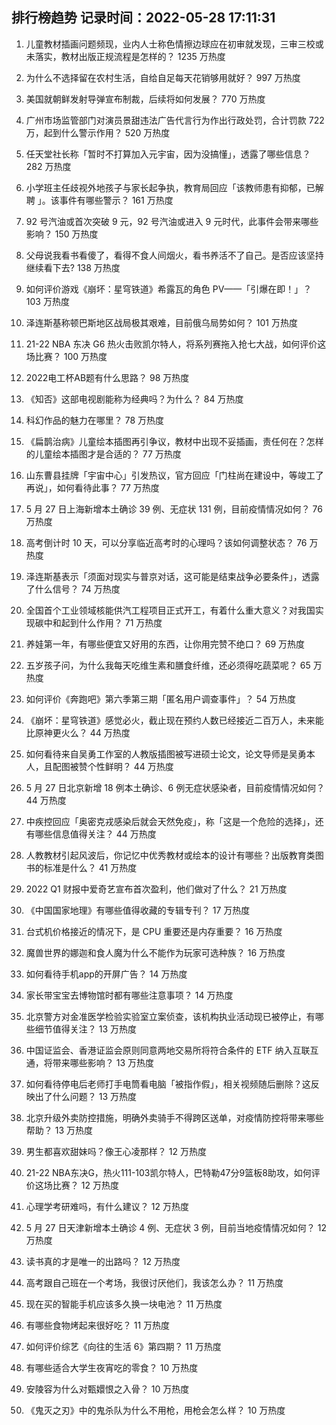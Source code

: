
## 排行榜趋势 记录时间：2022-05-28 17:11:31
  
  1. 儿童教材插画问题频现，业内人士称色情擦边球应在初审就发现，三审三校或未落实，教材出版正规流程是怎样的？ 1235 万热度
    
  2. 为什么不选择留在农村生活，自给自足每天花销够用就好？ 997 万热度
    
  3. 美国就朝鲜发射导弹宣布制裁，后续将如何发展？ 770 万热度
    
  4. 广州市场监管部门对演员景甜违法广告代言行为作出行政处罚，合计罚款 722 万，起到什么警示作用？ 520 万热度
    
  5. 任天堂社长称「暂时不打算加入元宇宙，因为没搞懂」，透露了哪些信息？ 282 万热度
    
  6. 小学班主任歧视外地孩子与家长起争执，教育局回应「该教师患有抑郁，已解聘 」。该事件有哪些警示？ 161 万热度
    
  7. 92 号汽油或首次突破 9 元，92 号汽油或进入 9 元时代，此事件会带来哪些影响？ 150 万热度
    
  8. 父母说我看书看傻了，看得不食人间烟火，看书养活不了自己。是否应该坚持继续看下去? 138 万热度
    
  9. 如何评价游戏《崩坏：星穹铁道》希露瓦的角色 PV——「引爆在即！」？ 103 万热度
    
  10. 泽连斯基称顿巴斯地区战局极其艰难，目前俄乌局势如何？ 101 万热度
    
  11. 21-22 NBA 东决 G6 热火击败凯尔特人，将系列赛拖入抢七大战，如何评价这场比赛？ 100 万热度
    
  12. 2022电工杯AB题有什么思路？ 98 万热度
    
  13. 《知否》这部电视剧能称为经典吗？为什么？ 84 万热度
    
  14. 科幻作品的魅力在哪里？ 78 万热度
    
  15. 《扁鹊治病》儿童绘本插图再引争议，教材中出现不妥插画，责任何在？怎样的儿童绘本插图才是合适的？ 77 万热度
    
  16. 山东曹县挂牌「宇宙中心」引发热议，官方回应「门柱尚在建设中，等竣工了再说」，如何看待此事？ 77 万热度
    
  17. 5 月 27 日上海新增本土确诊 39 例、无症状 131 例，目前疫情情况如何？ 76 万热度
    
  18. 高考倒计时 10 天，可以分享临近高考时的心理吗？该如何调整状态？ 76 万热度
    
  19. 泽连斯基表示「须面对现实与普京对话，这可能是结束战争必要条件」，透露了什么信号？ 74 万热度
    
  20. 全国首个工业领域核能供汽工程项目正式开工，有着什么重大意义？对我国实现碳中和起到什么作用？ 71 万热度
    
  21. 养娃第一年，有哪些便宜又好用的东西，让你用完赞不绝口？ 69 万热度
    
  22. 五岁孩子问，为什么我每天吃维生素和膳食纤维，还必须得吃蔬菜呢？ 65 万热度
    
  23. 如何评价《奔跑吧》第六季第三期「匿名用户调查事件」？ 54 万热度
    
  24. 《崩坏：星穹铁道》感觉必火，截止现在预约人数已经接近二百万人，未来能比原神更火么？ 44 万热度
    
  25. 如何看待来自吴勇工作室的人教版插图被写进硕士论文，论文导师是吴勇本人，且配图被赞个性鲜明？ 44 万热度
    
  26. 5 月 27 日北京新增 18 例本土确诊、6 例无症状感染者，目前疫情情况如何？ 44 万热度
    
  27. 中疾控回应「奥密克戎感染后就会天然免疫」，称「这是一个危险的选择」，还有哪些信息值得关注？ 44 万热度
    
  28. 人教教材引起风波后，你记忆中优秀教材或绘本的设计有哪些？出版教育类图书的标准是什么？ 41 万热度
    
  29. 2022 Q1 财报中爱奇艺宣布首次盈利，他们做对了什么？ 21 万热度
    
  30. 《中国国家地理》有哪些值得收藏的专辑专刊？ 17 万热度
    
  31. 台式机价格接近的情况下，是 CPU 重要还是内存重要？ 16 万热度
    
  32. 魔兽世界的娜迦和食人魔为什么不能作为玩家可选种族？ 16 万热度
    
  33. 如何看待手机app的开屏广告？ 14 万热度
    
  34. 家长带宝宝去博物馆时都有哪些注意事项？ 14 万热度
    
  35. 北京警方对金准医学检验实验室立案侦查，该机构执业活动现已被停止，有哪些细节值得关注？ 13 万热度
    
  36. 中国证监会、香港证监会原则同意两地交易所将符合条件的 ETF 纳入互联互通，将带来哪些影响？ 13 万热度
    
  37. 如何看待停电后老师打手电筒看电脑「被指作假」，相关视频随后删除？这反映出了什么问题？ 13 万热度
    
  38. 北京升级外卖防控措施，明确外卖骑手不得跨区送单，对疫情防控将带来哪些帮助？ 13 万热度
    
  39. 男生都喜欢甜妹吗？像王心凌那样？ 12 万热度
    
  40. 21-22 NBA东决G，热火111-103凯尔特人，巴特勒47分9篮板8助攻，如何评价这场比赛？ 12 万热度
    
  41. 心理学考研难吗，有什么建议？ 12 万热度
    
  42. 5 月 27 日天津新增本土确诊 4 例、无症状 3 例，目前当地疫情情况如何？ 12 万热度
    
  43. 读书真的才是唯一的出路吗？ 12 万热度
    
  44. 高考跟自己班在一个考场，我很讨厌他们，我该怎么办？ 11 万热度
    
  45. 现在买的智能手机应该多久换一块电池？ 11 万热度
    
  46. 有哪些食物烤起来很好吃？ 11 万热度
    
  47. 如何评价综艺《向往的生活 6》第四期？ 11 万热度
    
  48. 有哪些适合大学生夜宵吃的零食？ 10 万热度
    
  49. 安陵容为什么对甄嬛恨之入骨？ 10 万热度
    
  50. 《鬼灭之刃》中的鬼杀队为什么不用枪，用枪会怎么样？ 10 万热度
    